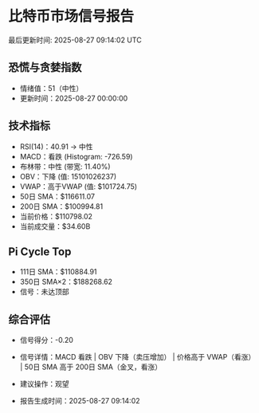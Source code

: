 # 比特币市场信号报告

最后更新时间: 2025-08-27 09:14:02 UTC

## 恐慌与贪婪指数
- 情绪值：51（中性）
- 更新时间：2025-08-27 00:00:00

## 技术指标
- RSI(14)：40.91 → 中性
- MACD：看跌 (Histogram: -726.59)
- 布林带：中性 (带宽: 11.40%)
- OBV：下降 (值: 15101026237)
- VWAP：高于VWAP (值: $101724.75)
- 50日 SMA：$116611.07
- 200日 SMA：$100994.81
- 当前价格：$110798.02
- 当前成交量：$34.60B

## Pi Cycle Top
- 111日 SMA：$110884.91
- 350日 SMA×2：$188268.62
- 信号：未达顶部

## 综合评估
- 信号得分：-0.20
- 信号详情：MACD 看跌 | OBV 下降（卖压增加） | 价格高于 VWAP（看涨） | 50日 SMA 高于 200日 SMA（金叉，看涨）
- 建议操作：观望

- 报告生成时间：2025-08-27 09:14:02